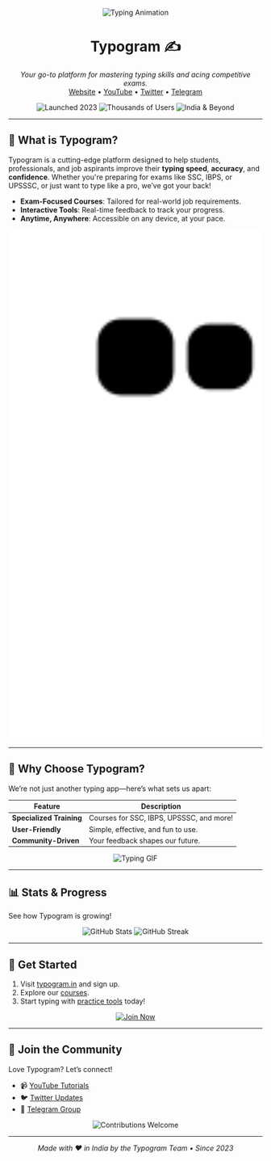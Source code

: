 <p align="center">
  <img src="https://readme-typing-svg.herokuapp.com?font=Fira+Code&size=30&duration=4000&pause=1000&color=2B5BBD¢er=true&vCenter=true&width=600&lines=Welcome+to+Typogram!;Master+Typing+for+Exams!;Boost+Speed+%26+Accuracy!" alt="Typing Animation">
</p>

<h1 align="center">Typogram ✍️</h1>
<p align="center">
  <em>Your go-to platform for mastering typing skills and acing competitive exams.</em><br>
  <a href="https://typogram.in/">Website</a> • 
  <a href="https://www.youtube.com/@typogram_in">YouTube</a> • 
  <a href="https://x.com/typogram_in">Twitter</a> • 
  <a href="https://t.me/typogram_in">Telegram</a>
</p>

<p align="center">
  <img src="https://img.shields.io/badge/Launched-2023-blue?style=for-the-badge" alt="Launched 2023">
  <img src="https://img.shields.io/badge/Users-Thousands-green?style=for-the-badge" alt="Thousands of Users">
  <img src="https://img.shields.io/badge/Platform-India+%26+Beyond-orange?style=for-the-badge" alt="India & Beyond">
</p>

---

## 🚀 What is Typogram?
Typogram is a cutting-edge platform designed to help students, professionals, and job aspirants improve their **typing speed**, **accuracy**, and **confidence**. Whether you're preparing for exams like SSC, IBPS, or UPSSSC, or just want to type like a pro, we’ve got your back!

- **Exam-Focused Courses**: Tailored for real-world job requirements.  
- **Interactive Tools**: Real-time feedback to track your progress.  
- **Anytime, Anywhere**: Accessible on any device, at your pace.

<p align="center">
  <img src="https://github.com/typogramIn/typogramIn/blob/output/github-contribution-grid-snake.svg" alt="Snake Animation" width="600">
</p>

---

## 🌟 Why Choose Typogram?
We’re not just another typing app—here’s what sets us apart:

| Feature              | Description                                  |
|----------------------|----------------------------------------------|
| **Specialized Training** | Courses for SSC, IBPS, UPSSSC, and more! |
| **User-Friendly**        | Simple, effective, and fun to use.       |
| **Community-Driven**     | Your feedback shapes our future.         |

<p align="center">
  <img src="https://media.giphy.com/media/3o7TKz2b3yPptTUf9e/giphy.gif" alt="Typing GIF" width="300">
</p>

---

## 📊 Stats & Progress
See how Typogram is growing!

<p align="center">
  <img src="https://github-readme-stats.vercel.app/api?username=typogramIn&show_icons=true&theme=radical&hide_border=true" alt="GitHub Stats">
  <img src="https://github-readme-streak-stats.herokuapp.com/?user=typogramIn&theme=radical&hide_border=true" alt="GitHub Streak">
</p>

---

## 🎯 Get Started
1. Visit [typogram.in](https://typogram.in/) and sign up.  
2. Explore our [courses](https://typogram.in/courses).  
3. Start typing with [practice tools](https://typogram.in/practice) today!

<p align="center">
  <a href="https://typogram.in/register"><img src="https://img.shields.io/badge/Join%20Now-Start%20Typing!-brightgreen?style=for-the-badge" alt="Join Now"></a>
</p>

---

## 💬 Join the Community
Love Typogram? Let’s connect!  
- 📹 [YouTube Tutorials](https://www.youtube.com/@typogram_in)  
- 🐦 [Twitter Updates](https://x.com/typogram_in)  
- 💬 [Telegram Group](https://t.me/typogram_in)  

<p align="center">
  <img src="https://img.shields.io/badge/Contributions-Welcome-blueviolet?style=flat-square" alt="Contributions Welcome">
</p>

---

<p align="center">
  <em>Made with ❤️ in India by the Typogram Team • Since 2023</em>
</p>
